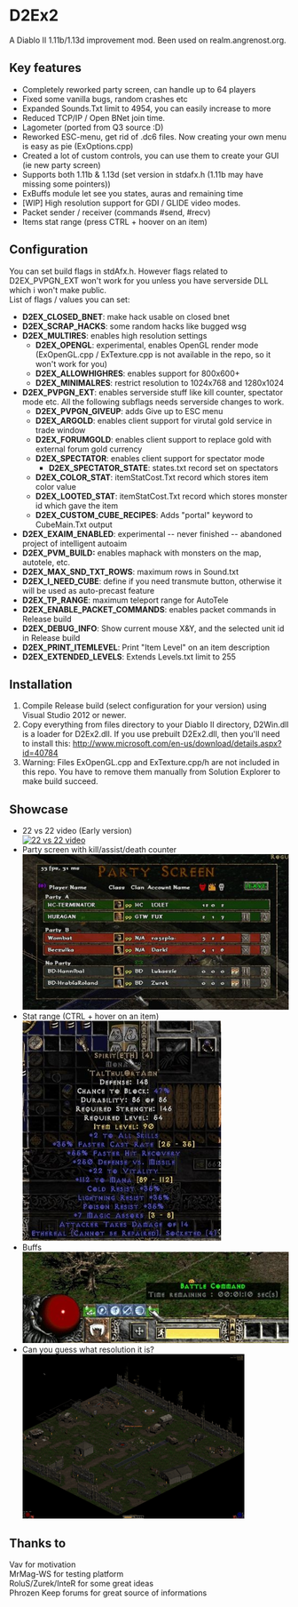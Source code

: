 ﻿D2Ex2
=====

A Diablo II 1.11b/1.13d improvement mod. Been used on realm.angrenost.org.

Key features
--------
- Completely reworked party screen, can handle up to 64 players
- Fixed some vanilla bugs, random crashes etc
- Expanded Sounds.Txt limit to 4954, you can easily increase to more
- Reduced TCP/IP / Open BNet join time.
- Lagometer (ported from Q3 source :D)
- Reworked ESC-menu, get rid of .dc6 files. Now creating your own menu is easy as pie (ExOptions.cpp)
- Created a lot of custom controls, you can use them to create your GUI (ie new party screen)
- Supports both 1.11b & 1.13d (set version in stdafx.h (1.11b may have missing some pointers))
- ExBuffs module let see you states, auras and remaining time
- [WIP] High resolution support for GDI / GLIDE video modes.
- Packet sender / receiver (commands #send, #recv)
- Items stat range (press CTRL + hoover on an item)

Configuration
-------------
You can set build flags in stdAfx.h. However flags related to D2EX_PVPGN_EXT won't work for you unless you have serverside DLL which i won't make public.  
List of flags / values you can set:
* **D2EX_CLOSED_BNET**: make hack usable on closed bnet
* **D2EX_SCRAP_HACKS**: some random hacks like bugged wsg
* **D2EX_MULTIRES**: enables high resolution settings
	* **D2EX_OPENGL**: experimental, enables OpenGL render mode (ExOpenGL.cpp / ExTexture.cpp is not available in the repo, so it won't work for you)
	* **D2EX_ALLOWHIGHRES**: enables support for 800x600+  
	* **D2EX_MINIMALRES**: restrict resolution to 1024x768 and 1280x1024  
* **D2EX_PVPGN_EXT**: enables serverside stuff like kill counter, spectator mode etc. All the following subflags needs serverside changes to work.
	* **D2EX_PVPGN_GIVEUP**: adds Give up to ESC menu
	* **D2EX_ARGOLD**: enables client support for virutal gold service in trade window
	* **D2EX_FORUMGOLD**: enables client support to replace gold with external forum gold currency
	* **D2EX_SPECTATOR**: enables client support for spectator mode
		* **D2EX_SPECTATOR_STATE**: states.txt record set on spectators
	* **D2EX_COLOR_STAT**: itemStatCost.Txt record which stores item color value
	* **D2EX_LOOTED_STAT**: itemStatCost.Txt record which stores monster id which gave the item
	* **D2EX_CUSTOM_CUBE_RECIPES**: Adds "portal" keyword to CubeMain.Txt output
* **D2EX_EXAIM_ENABLED**: experimental -- never finished -- abandoned project of intelligent autoaim
* **D2EX_PVM_BUILD:** enables maphack with monsters on the map, autotele, etc.
* **D2EX_MAX_SND_TXT_ROWS**: maximum rows in Sound.txt
* **D2EX_I_NEED_CUBE**: define if you need transmute button, otherwise it will be used as auto-precast feature
* **D2EX_TP_RANGE**: maximum teleport range for AutoTele
* **D2EX_ENABLE_PACKET_COMMANDS**: enables packet commands in Release build
* **D2EX_DEBUG_INFO**: Show current mouse X&Y, and the selected unit id in Release build
* **D2EX_PRINT_ITEMLEVEL**: Print "Item Level" on an item description
* **D2EX_EXTENDED_LEVELS**: Extends Levels.txt limit to 255

Installation
-------------
1. Compile Release build (select configuration for your version) using Visual Studio 2012 or newer.
2. Copy everything from files directory to your Diablo II directory, D2Win.dll is a loader for D2Ex2.dll. If you use prebuilt D2Ex2.dll, then you'll need to install this: http://www.microsoft.com/en-us/download/details.aspx?id=40784
3. Warning: Files ExOpenGL.cpp and ExTexture.cpp/h are not included in this repo. You have to remove them manually from Solution Explorer to make build succeed.

Showcase
------------
* 22 vs 22 video (Early version)<br/>
[![22 vs 22 video](http://img.youtube.com/vi/AIF4nH1ig-I/0.jpg)](http://www.youtube.com/watch?v=AIF4nH1ig-I)
* Party screen with kill/assist/death counter<br/>
![Party screen](readme_gfx/ss4.jpg)
* Stat range (CTRL + hover on an item)<br/>
![Stat ranges](readme_gfx/ss1.jpg)
* Buffs<br/>
![Bufs](readme_gfx/ss2.jpg)
* Can you guess what resolution it is?<br/>
[![Hi-res](readme_gfx/ss3_small.png)](readme_gfx/ss3.jpg)


Thanks to
----------
Vav for motivation  
MrMag-WS for testing platform  
RoluS/Zurek/InteR for some great ideas  
Phrozen Keep forums for great source of informations  

